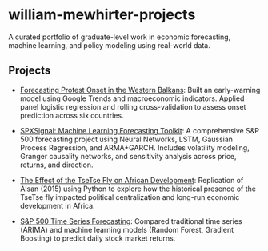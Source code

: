 # william-mewhirter-projects

A curated portfolio of graduate-level work in economic forecasting, machine learning, and policy modeling using real-world data.

##  Projects

- [Forecasting Protest Onset in the Western Balkans](./Forecasting_Protest): Built an early-warning model using Google Trends and macroeconomic indicators. Applied panel logistic regression and rolling cross-validation to assess onset prediction across six countries.

- [SPXSignal: Machine Learning Forecasting Toolkit](./SPXSignal_ML_Toolkit): A comprehensive S&P 500 forecasting project using Neural Networks, LSTM, Gaussian Process Regression, and ARMA+GARCH. Includes volatility modeling, Granger causality networks, and sensitivity analysis across price, returns, and direction.

- [The Effect of the TseTse Fly on African Development](./TseTse_Fly_Econometrics): Replication of Alsan (2015) using Python to explore how the historical presence of the TseTse fly impacted political centralization and long-run economic development in Africa.
  
- [S&P 500 Time Series Forecasting](./S&P500_Forecast): Compared traditional time series (ARIMA) and machine learning models (Random Forest, Gradient Boosting) to predict daily stock market returns.

